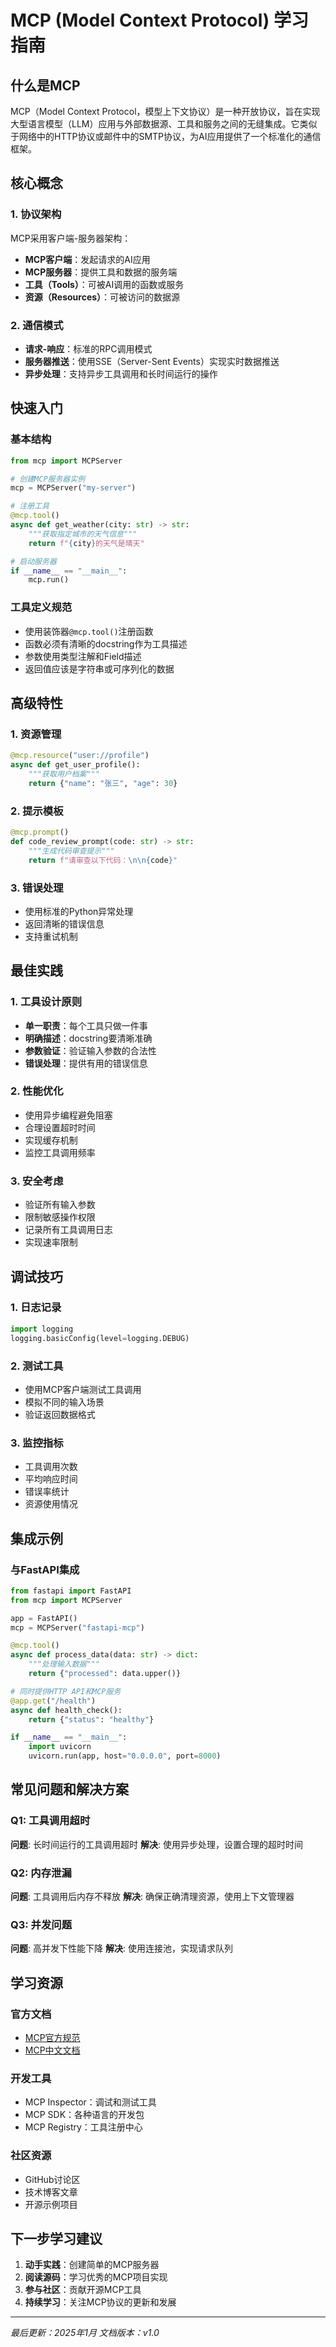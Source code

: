 # MCP (Model Context Protocol) 学习指南

## 什么是MCP

MCP（Model Context Protocol，模型上下文协议）是一种开放协议，旨在实现大型语言模型（LLM）应用与外部数据源、工具和服务之间的无缝集成。它类似于网络中的HTTP协议或邮件中的SMTP协议，为AI应用提供了一个标准化的通信框架。

## 核心概念

### 1. 协议架构
MCP采用客户端-服务器架构：
- **MCP客户端**：发起请求的AI应用
- **MCP服务器**：提供工具和数据的服务端
- **工具（Tools）**：可被AI调用的函数或服务
- **资源（Resources）**：可被访问的数据源

### 2. 通信模式
- **请求-响应**：标准的RPC调用模式
- **服务器推送**：使用SSE（Server-Sent Events）实现实时数据推送
- **异步处理**：支持异步工具调用和长时间运行的操作

## 快速入门

### 基本结构
```python
from mcp import MCPServer

# 创建MCP服务器实例
mcp = MCPServer("my-server")

# 注册工具
@mcp.tool()
async def get_weather(city: str) -> str:
    """获取指定城市的天气信息"""
    return f"{city}的天气是晴天"

# 启动服务器
if __name__ == "__main__":
    mcp.run()
```

### 工具定义规范
- 使用装饰器`@mcp.tool()`注册函数
- 函数必须有清晰的docstring作为工具描述
- 参数使用类型注解和Field描述
- 返回值应该是字符串或可序列化的数据

## 高级特性

### 1. 资源管理
```python
@mcp.resource("user://profile")
async def get_user_profile():
    """获取用户档案"""
    return {"name": "张三", "age": 30}
```

### 2. 提示模板
```python
@mcp.prompt()
def code_review_prompt(code: str) -> str:
    """生成代码审查提示"""
    return f"请审查以下代码：\n\n{code}"
```

### 3. 错误处理
- 使用标准的Python异常处理
- 返回清晰的错误信息
- 支持重试机制

## 最佳实践

### 1. 工具设计原则
- **单一职责**：每个工具只做一件事
- **明确描述**：docstring要清晰准确
- **参数验证**：验证输入参数的合法性
- **错误处理**：提供有用的错误信息

### 2. 性能优化
- 使用异步编程避免阻塞
- 合理设置超时时间
- 实现缓存机制
- 监控工具调用频率

### 3. 安全考虑
- 验证所有输入参数
- 限制敏感操作权限
- 记录所有工具调用日志
- 实现速率限制

## 调试技巧

### 1. 日志记录
```python
import logging
logging.basicConfig(level=logging.DEBUG)
```

### 2. 测试工具
- 使用MCP客户端测试工具调用
- 模拟不同的输入场景
- 验证返回数据格式

### 3. 监控指标
- 工具调用次数
- 平均响应时间
- 错误率统计
- 资源使用情况

## 集成示例

### 与FastAPI集成
```python
from fastapi import FastAPI
from mcp import MCPServer

app = FastAPI()
mcp = MCPServer("fastapi-mcp")

@mcp.tool()
async def process_data(data: str) -> dict:
    """处理输入数据"""
    return {"processed": data.upper()}

# 同时提供HTTP API和MCP服务
@app.get("/health")
async def health_check():
    return {"status": "healthy"}

if __name__ == "__main__":
    import uvicorn
    uvicorn.run(app, host="0.0.0.0", port=8000)
```

## 常见问题和解决方案

### Q1: 工具调用超时
**问题**: 长时间运行的工具调用超时
**解决**: 使用异步处理，设置合理的超时时间

### Q2: 内存泄漏
**问题**: 工具调用后内存不释放
**解决**: 确保正确清理资源，使用上下文管理器

### Q3: 并发问题
**问题**: 高并发下性能下降
**解决**: 使用连接池，实现请求队列

## 学习资源

### 官方文档
- [MCP官方规范](https://modelcontextprotocol.io)
- [MCP中文文档](https://mcpcn.com)

### 开发工具
- MCP Inspector：调试和测试工具
- MCP SDK：各种语言的开发包
- MCP Registry：工具注册中心

### 社区资源
- GitHub讨论区
- 技术博客文章
- 开源示例项目

## 下一步学习建议

1. **动手实践**：创建简单的MCP服务器
2. **阅读源码**：学习优秀的MCP项目实现
3. **参与社区**：贡献开源MCP工具
4. **持续学习**：关注MCP协议的更新和发展

---
*最后更新：2025年1月*
*文档版本：v1.0*